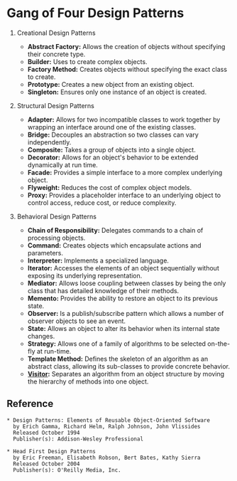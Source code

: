 # Gang of Four Design Patterns

1. Creational Design Patterns
    * **Abstract Factory:** Allows the creation of objects without specifying their concrete type.
    * **Builder:** Uses to create complex objects.
    * **Factory Method:** Creates objects without specifying the exact class to create.
    * **Prototype:** Creates a new object from an existing object.
    * **Singleton:** Ensures only one instance of an object is created.

2. Structural Design Patterns
    * **Adapter:** Allows for two incompatible classes to work together by wrapping an interface around one of the existing classes.
    * **Bridge:** Decouples an abstraction so two classes can vary independently.
    * **Composite:** Takes a group of objects into a single object.
    * **Decorator:** Allows for an object's behavior to be extended dynamically at run time.
    * **Facade:** Provides a simple interface to a more complex underlying object.
    * **Flyweight:** Reduces the cost of complex object models.
    * **Proxy:** Provides a placeholder interface to an underlying object to control access, reduce cost, or reduce complexity.

3. Behavioral Design Patterns
    * **Chain of Responsibility:** Delegates commands to a chain of processing objects.
    * **Command:** Creates objects which encapsulate actions and parameters.
    * **Interpreter:** Implements a specialized language.
    * **Iterator:** Accesses the elements of an object sequentially without exposing its underlying representation.
    * **Mediator:** Allows loose coupling between classes by being the only class that has detailed knowledge of their methods.
    * **Memento:** Provides the ability to restore an object to its previous state.
    * **Observer:** Is a publish/subscribe pattern which allows a number of observer objects to see an event.
    * **State:** Allows an object to alter its behavior when its internal state changes.
    * **Strategy:** Allows one of a family of algorithms to be selected on-the-fly at run-time.
    * **Template Method:** Defines the skeleton of an algorithm as an abstract class, allowing its sub-classes to provide concrete behavior.
    * **[Visitor](./VisitorPattern/README.md):** Separates an algorithm from an object structure by moving the hierarchy of methods into one object.

## Reference

```
* Design Patterns: Elements of Reusable Object-Oriented Software
  by Erich Gamma, Richard Helm, Ralph Johnson, John Vlissides
  Released October 1994
  Publisher(s): Addison-Wesley Professional

* Head First Design Patterns
  by Eric Freeman, Elisabeth Robson, Bert Bates, Kathy Sierra
  Released October 2004
  Publisher(s): O'Reilly Media, Inc.
```
